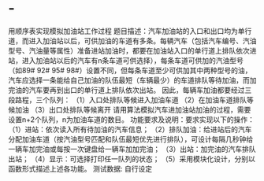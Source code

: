 # -
用顺序表实现模拟加油站工作过程
题目描述：汽车加油站的入口和出口均为单行道，而进入加油站以后，可供加油的车道有多条。每辆汽车（包括汽车编号、汽油型号、汽油量等属性）准备进站加油时，都要在加油站入口的单行道上排队依次进站，进入加油站以后的汽车有n条车道可供选择），每条车道可供加的汽油型号（如89# 92# 95# 98#）设置不同，但每条车道至少可供加其中两种型号的油，汽车应选择一条能给自己加油的队伍最短（车辆最少）的车道排队等待加油，而加完油的汽车要再到出口的单行道上排队依次出站。
因此，每辆车加油都要经过三段路程，三个队列：
（1）入口处排队等候进入加油车道
（2）在加油车道排队等候加油
（3）出口处排队等候离开
请用算法模拟汽车进加油站加油的过程，需要设置n+2个队列，n为加油车道的数目。
功能要求及说明：要求实现以下的操作：
（1）进站：依次读入所有待加油的汽车信息；
（2）排队加油：给进站后的汽车分配加油车道（按汽油型号匹配和队伍最短优先进行排队），可设计每隔几秒钟给一辆车加完油或每按一次键盘给一辆车加加完油；
（3）出站：加完油的汽车排队出站；
（4）显示：可选择打印任一队列的状态；
（5）采用模块化设计，分别以函数形式描述上述各功能。 
 测试数据: 自行设定
